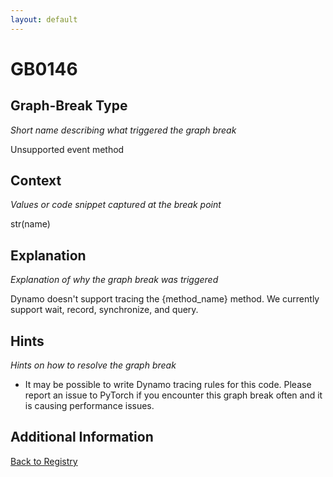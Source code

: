 ```yaml
---
layout: default
---
```

# GB0146

## Graph-Break Type
*Short name describing what triggered the graph break*

Unsupported event method

## Context
*Values or code snippet captured at the break point*

str(name)

## Explanation
*Explanation of why the graph break was triggered*

Dynamo doesn't support tracing the {method_name} method. We currently support wait, record, synchronize, and query.

## Hints
*Hints on how to resolve the graph break*

- It may be possible to write Dynamo tracing rules for this code. Please report an issue to PyTorch if you encounter this graph break often and it is causing performance issues.


## Additional Information

<!-- ADDITIONAL INFORMATION START - Add custom information below this line -->

<!-- ADDITIONAL INFORMATION END -->

[Back to Registry](../index.html)
